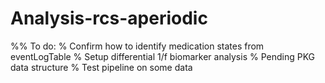 # Analysis-rcs-aperiodic

%% To do:
% Confirm how to identify medication states from eventLogTable
% Setup differential 1/f biomarker analysis
% Pending PKG data structure
% Test pipeline on some data
